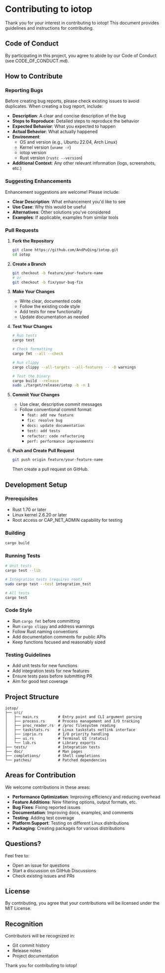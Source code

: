 # Contributing to iotop

Thank you for your interest in contributing to iotop! This document provides guidelines and instructions for contributing.

## Code of Conduct

By participating in this project, you agree to abide by our Code of Conduct (see CODE_OF_CONDUCT.md).

## How to Contribute

### Reporting Bugs

Before creating bug reports, please check existing issues to avoid duplicates. When creating a bug report, include:

- **Description**: A clear and concise description of the bug
- **Steps to Reproduce**: Detailed steps to reproduce the behavior
- **Expected Behavior**: What you expected to happen
- **Actual Behavior**: What actually happened
- **Environment**:
  - OS and version (e.g., Ubuntu 22.04, Arch Linux)
  - Kernel version (`uname -r`)
  - iotop version
  - Rust version (`rustc --version`)
- **Additional Context**: Any other relevant information (logs, screenshots, etc.)

### Suggesting Enhancements

Enhancement suggestions are welcome! Please include:

- **Clear Description**: What enhancement you'd like to see
- **Use Case**: Why this would be useful
- **Alternatives**: Other solutions you've considered
- **Examples**: If applicable, examples from similar tools

### Pull Requests

1. **Fork the Repository**
   ```bash
   git clone https://github.com/AndPuQing/iotop.git
   cd iotop
   ```

2. **Create a Branch**
   ```bash
   git checkout -b feature/your-feature-name
   # or
   git checkout -b fix/your-bug-fix
   ```

3. **Make Your Changes**
   - Write clear, documented code
   - Follow the existing code style
   - Add tests for new functionality
   - Update documentation as needed

4. **Test Your Changes**
   ```bash
   # Run tests
   cargo test

   # Check formatting
   cargo fmt --all --check

   # Run clippy
   cargo clippy --all-targets --all-features -- -D warnings

   # Test the binary
   cargo build --release
   sudo ./target/release/iotop -b -n 1
   ```

5. **Commit Your Changes**
   - Use clear, descriptive commit messages
   - Follow conventional commit format:
     - `feat: add new feature`
     - `fix: resolve bug`
     - `docs: update documentation`
     - `test: add tests`
     - `refactor: code refactoring`
     - `perf: performance improvements`

6. **Push and Create Pull Request**
   ```bash
   git push origin feature/your-feature-name
   ```
   Then create a pull request on GitHub.

## Development Setup

### Prerequisites

- Rust 1.70 or later
- Linux kernel 2.6.20 or later
- Root access or CAP_NET_ADMIN capability for testing

### Building

```bash
cargo build
```

### Running Tests

```bash
# Unit tests
cargo test --lib

# Integration tests (requires root)
sudo cargo test --test integration_test

# All tests
cargo test
```

### Code Style

- Run `cargo fmt` before committing
- Run `cargo clippy` and address warnings
- Follow Rust naming conventions
- Add documentation comments for public APIs
- Keep functions focused and reasonably sized

### Testing Guidelines

- Add unit tests for new functions
- Add integration tests for new features
- Ensure tests pass before submitting PR
- Aim for good test coverage

## Project Structure

```
iotop/
├── src/
│   ├── main.rs         # Entry point and CLI argument parsing
│   ├── process.rs      # Process management and I/O tracking
│   ├── proc_reader.rs  # /proc filesystem reading
│   ├── taskstats.rs    # Linux taskstats netlink interface
│   ├── ioprio.rs       # I/O priority handling
│   ├── ui.rs           # Terminal UI (ratatui)
│   └── lib.rs          # Library exports
├── tests/              # Integration tests
├── doc/                # Man pages
├── completions/        # Shell completions
└── patches/            # Patched dependencies
```

## Areas for Contribution

We welcome contributions in these areas:

- **Performance Optimization**: Improving efficiency and reducing overhead
- **Feature Additions**: New filtering options, output formats, etc.
- **Bug Fixes**: Fixing reported issues
- **Documentation**: Improving docs, examples, and comments
- **Testing**: Adding test coverage
- **Platform Support**: Testing on different Linux distributions
- **Packaging**: Creating packages for various distributions

## Questions?

Feel free to:
- Open an issue for questions
- Start a discussion on GitHub Discussions
- Check existing issues and PRs

## License

By contributing, you agree that your contributions will be licensed under the MIT License.

## Recognition

Contributors will be recognized in:
- Git commit history
- Release notes
- Project documentation

Thank you for contributing to iotop!
